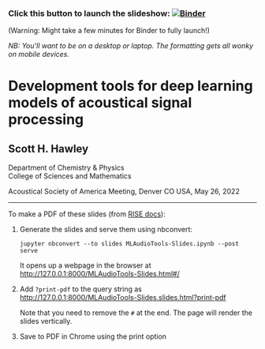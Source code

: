 ### Click this button to launch the slideshow: [![Binder](https://mybinder.org/badge_logo.svg)](https://mybinder.org/v2/gh/drscotthawley/talks/HEAD?filepath=ASA_May_2022%2FMLAudioTools-Slides.ipynb.ipynb)

(Warning: Might take a few minutes for Binder to fully launch!)

*NB: You'll want to be on a desktop or laptop. The formatting gets all wonky on mobile devices.* 


# Development tools for deep learning models of acoustical signal processing
## Scott H. Hawley
Department of Chemistry & Physics<br>
College of Sciences and Mathematics

Acoustical Society of America Meeting, Denver CO USA, May 26, 2022



---



To make a PDF of these slides (from [RISE docs](https://rise.readthedocs.io/en/stable/exportpdf.html)):

1. Generate the slides and serve them using nbconvert:

   `jupyter nbconvert --to slides MLAudioTools-Slides.ipynb --post serve`

   It opens up a webpage in the browser at http://127.0.0.1:8000/MLAudioTools-Slides.html#/

2. Add `?print-pdf` to the query string as http://127.0.0.1:8000/MLAudioTools-Slides.slides.html?print-pdf

   Note that you need to remove the `#` at the end. The page will render the slides vertically.

3. Save to PDF in Chrome using the print option

